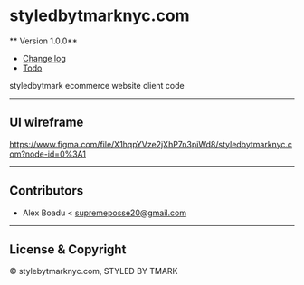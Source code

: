 # styledbytmarknyc.com

** Version 1.0.0** 
- [Change log](CHANGELOG.md)
- [Todo](Todo.md)

styledbytmark ecommerce website client code

---

## UI wireframe

https://www.figma.com/file/X1hqpYVze2jXhP7n3piWd8/styledbytmarknyc.com?node-id=0%3A1

---

## Contributors

- Alex Boadu    < supremeposse20@gmail.com

---

## License & Copyright

© stylebytmarknyc.com, STYLED BY TMARK

